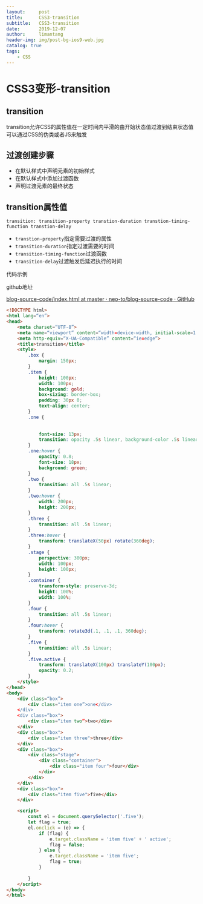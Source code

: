 ```yaml
---
layout:     post
title:      CSS3-transition
subtitle:   CSS3-transition
date:       2019-12-07
author:     limantang
header-img: img/post-bg-ios9-web.jpg
catalog: true
tags:
    - CSS
---
```



# CSS3变形-transition

## transition
transition允许CSS的属性值在一定时间内平滑的由开始状态值过渡到结束状态值
可以通过CSS的伪类或者JS来触发

## 过渡创建步骤
- 在默认样式中声明元素的初始样式
- 在默认样式中添加过渡函数
- 声明过渡元素的最终状态

## transition属性值
`transition: transition-property transtion-duration transtion-timing-function transtion-delay`
- `transtion-property`指定需要过渡的属性
- `transition-duration`指定过渡需要的时间
- `transition-timing-function`过渡函数
- `transition-delay`过渡触发后延迟执行的时间


代码示例

github地址

[blog-source-code/index.html at master · neo-to/blog-source-code · GitHub](https://github.com/neo-to/blog-source-code/blob/master/src/css-transtion/index.html)

```html
<!DOCTYPE html>
<html lang=“en”>
<head>
    <meta charset=“UTF-8”>
    <meta name=“viewport” content=“width=device-width, initial-scale=1.0”>
    <meta http-equiv=“X-UA-Compatible” content=“ie=edge”>
    <title>transition</title>
    <style>
        .box {
            margin: 150px;
        }
        .item {
            height: 100px;
            width: 100px;
            background: gold;
            box-sizing: border-box;
            padding: 30px 0;
            text-align: center;
        }
        .one {
            
            
            font-size: 13px;
            transition: opacity .5s linear, background-color .5s linear, font-size .5s linear;
        }
        .one:hover {
            opacity: 0.8;
            font-size: 18px;
            background: green;
        }
        .two {
            transition: all .5s linear;
        }
        .two:hover {
            width: 200px;
            height: 200px;
        }
        .three {
            transition: all .5s linear;
        }
        .three:hover {
            transform: translateX(50px) rotate(360deg);
        }
        .stage {
            perspective: 300px;
            width: 100px;
            height: 100px;
        }
        .container {
            transform-style: preserve-3d;
            height: 100%;
            width: 100%;
        }
        .four {
            transition: all .5s linear;
        }
        .four:hover {
            transform: rotate3d(.1, .1, .1, 360deg);
        }
        .five {
            transition: all .5s linear;
        }
        .five.active {
            transform: translateX(100px) translateY(100px);
            opacity: 0.2;
        }
    </style>
</head>
<body>
    <div class=“box”>
        <div class="item one”>one</div>
    </div>
    <div class=“box">
        <div class=“item two”>two</div>
    </div>
    <div class="box">
        <div class="item three">three</div>
    </div>
    <div class="box">
        <div class="stage">
            <div class="container">
                <div class="item four">four</div>
            </div>
        </div>
    </div>
    <div class="box">
        <div class="item five">five</div>
    </div>

    <script>
        const el = document.querySelector('.five');
        let flag = true;
        el.onclick = (e) => {
            if (flag) {
                e.target.className = 'item five' + ' active';
                flag = false;
            } else {
                e.target.className = 'item five';
                flag = true;
            }
            
        }
    </script>
</body>
</html>
```




